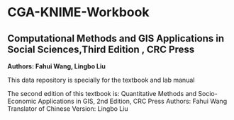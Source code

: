 # CGA-KNIME-Workbook
## Computational Methods and GIS Applications in Social Sciences,Third Edition , CRC Press ## 
**Authors: Fahui Wang, Lingbo Liu**

This data repository is specially for the textbook and lab manual

The second edition of this textbook is:
Quantitative Methods and Socio-Economic Applications in GIS, 2nd Edition, CRC Press
Authors: Fahui Wang
Translator of Chinese Version: Lingbo Liu 

